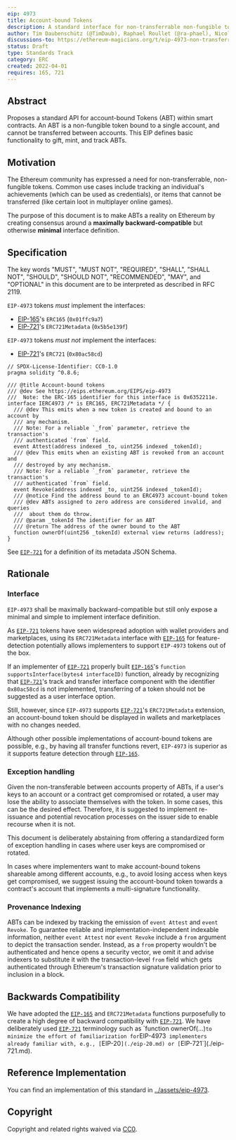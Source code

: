 ```yaml
---
eip: 4973
title: Account-bound Tokens
description: A standard interface for non-transferrable non-fungible tokens, also known as "account-bound" or "soulbound tokens" or "badges".
author: Tim Daubenschütz (@TimDaub), Raphael Roullet (@ra-phael), Nicola Greco (@nicola)
discussions-to: https://ethereum-magicians.org/t/eip-4973-non-transferrable-non-fungible-tokens-soulbound-tokens-or-badges/8825
status: Draft
type: Standards Track
category: ERC
created: 2022-04-01
requires: 165, 721
---
```


## Abstract

Proposes a standard API for account-bound Tokens (ABT) within smart contracts. An ABT is a non-fungible token bound to a single account, and cannot be transferred between accounts. This EIP defines basic functionality to gift, mint, and track ABTs.

## Motivation

The Ethereum community has expressed a need for non-transferrable, non-fungible tokens. Common use cases include tracking an individual's achievements (which can be used as credentials), or items that cannot be transferred (like certain loot in multiplayer online games).

The purpose of this document is to make ABTs a reality on Ethereum by creating consensus around a **maximally backward-compatible** but otherwise **minimal** interface definition.

## Specification

The key words "MUST", "MUST NOT", "REQUIRED", "SHALL", "SHALL NOT", "SHOULD", "SHOULD NOT", "RECOMMENDED", "MAY", and "OPTIONAL" in this document are to be interpreted as described in RFC 2119.

`EIP-4973` tokens _must_ implement the interfaces:

- [EIP-165](./eip-165.md)'s `ERC165` (`0x01ffc9a7`)
- [EIP-721](./eip-721.md)'s `ERC721Metadata` (`0x5b5e139f`)

`EIP-4973` tokens _must not_ implement the interfaces:

- [EIP-721](./eip-721.md)'s `ERC721` (`0x80ac58cd`)

```solidity
// SPDX-License-Identifier: CC0-1.0
pragma solidity ^0.8.6;

/// @title Account-bound tokens
/// @dev See https://eips.ethereum.org/EIPS/eip-4973
///  Note: the ERC-165 identifier for this interface is 0x6352211e.
interface IERC4973 /* is ERC165, ERC721Metadata */ {
  /// @dev This emits when a new token is created and bound to an account by
  /// any mechanism.
  /// Note: For a reliable `_from` parameter, retrieve the transaction's
  /// authenticated `from` field.
  event Attest(address indexed _to, uint256 indexed _tokenId);
  /// @dev This emits when an existing ABT is revoked from an account and
  /// destroyed by any mechanism.
  /// Note: For a reliable `_from` parameter, retrieve the transaction's
  /// authenticated `from` field.
  event Revoke(address indexed _to, uint256 indexed _tokenId);
  /// @notice Find the address bound to an ERC4973 account-bound token
  /// @dev ABTs assigned to zero address are considered invalid, and queries
  ///  about them do throw.
  /// @param _tokenId The identifier for an ABT
  /// @return The address of the owner bound to the ABT
  function ownerOf(uint256 _tokenId) external view returns (address);
}
```

See [`EIP-721`](./eip-721.md) for a definition of its metadata JSON Schema.

## Rationale

### Interface

`EIP-4973` shall be maximally backward-compatible but still only expose a minimal and simple to implement interface definition.

As [`EIP-721`](./eip-721.md) tokens have seen widespread adoption with wallet providers and marketplaces, using its `ERC721Metadata` interface with [`EIP-165`](./eip-165.md) for feature-detection potentially allows implementers to support `EIP-4973` tokens out of the box.

If an implementer of [`EIP-721`](./eip-721.md) properly built [`EIP-165`](./eip-165.md)'s `function supportsInterface(bytes4 interfaceID)` function, already by recognizing that [`EIP-721`](./eip-721.md)'s track and transfer interface component with the identifier `0x80ac58cd` is not implemented, transferring of a token should not be suggested as a user interface option.

Still, however, since `EIP-4973` supports [`EIP-721`](./eip-721.md)'s `ERC721Metadata` extension, an account-bound token should be displayed in wallets and marketplaces with no changes needed.

Although other possible implementations of account-bound tokens are possible, e.g., by having all transfer functions revert, `EIP-4973` is superior as it supports feature detection through [`EIP-165`](./eip-165.md).

### Exception handling

Given the non-transferable between accounts property of ABTs, if a user's keys to an account or a contract get compromised or rotated, a user may lose the ability to associate themselves with the token. In some cases, this can be the desired effect. Therefore, it is suggested to implement re-issuance and potential revocation processes on the issuer side to enable recourse when it is not.

This document is deliberately abstaining from offering a standardized form of exception handling in cases where user keys are compromised or rotated.

In cases where implementers want to make account-bound tokens shareable among different accounts, e.g., to avoid losing access when keys get compromised, we suggest issuing the account-bound token towards a contract's account that implements a multi-signature functionality.

### Provenance Indexing

ABTs can be indexed by tracking the emission of `event Attest` and `event Revoke`. To guarantee reliable and implementation-independent indexable information, neither `event Attest` nor `event Revoke` include a `from` argument to depict the transaction sender. Instead, as a `from` property wouldn't be authenticated and hence opens a security vector, we omit it and advise indexers to substitute it with the transaction-level `from` field which gets authenticated through Ethereum's transaction signature validation prior to inclusion in a block.

## Backwards Compatibility

We have adopted the [`EIP-165`](./eip-165.md) and `ERC721Metadata` functions purposefully to create a high degree of backward compatibility with [`EIP-721`](./eip-721.md). We have deliberately used [`EIP-721`](./eip-721.md`) terminology such as `function ownerOf(...)` to minimize the effort of familiarization for `EIP-4973` implementers already familiar with, e.g., [`EIP-20`](./eip-20.md) or [`EIP-721`](./eip-721.md).

## Reference Implementation

You can find an implementation of this standard in [../assets/eip-4973](../assets/eip-4973/src/ERC4973.sol).

## Copyright

Copyright and related rights waived via [CC0](../LICENSE.md).
